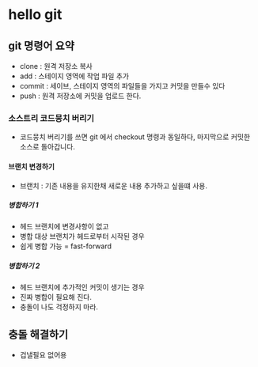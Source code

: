 # hello git

## git 명령어 요약

- clone : 원격 저장소 복사
- add : 스테이지 영역에 작업 파일 추가
- commit : 세이브, 스테이지 영역의 파일들을 가지고 커밋을 만들수 있다
- push : 원격 저장소에 커밋을 업로드 한다.

### 소스트리 코드뭉치 버리기

- 코드뭉치 버리기를 쓰면 git 에서 checkout 명령과 동일하다, 마지막으로 커밋한 소스로 돌아갑니다.

#### 브랜치 변경하기

- 브랜치 : 기존 내용을 유지한채 새로운 내용 추가하고 싶을떄 사용.

##### 병합하기 1

 - 헤드 브랜치에 변경사항이 없고
 - 병합 대상 브랜치가 헤드로부터 시작된 경우
 - 쉽게 병합 가능 = fast-forward

##### 병합하기 2

- 헤드 브랜치에 추가적인 커밋이 생기는 경우
- 진짜 병합이 필요해 진다.
- 충돌이 나도 걱정하지 마라.

## 충돌 해결하기

- 겁낼필요 없어용
